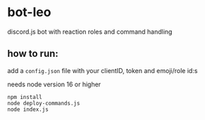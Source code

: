# bot-leo
discord.js bot with reaction roles and command handling

## how to run: 
add a `config.json` file with your clientID, token and emoji/role id:s

needs node version 16 or higher

```
npm install
node deploy-commands.js
node index.js
```
